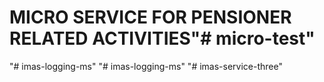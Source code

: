 # MICRO SERVICE FOR PENSIONER RELATED ACTIVITIES"# micro-test" 
"# imas-logging-ms" 
"# imas-logging-ms" 
"# imas-service-three" 
